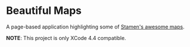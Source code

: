 Beautiful Maps
==============

A page-based application highlighting some of [Stamen's awesome maps](http://maps.stamen.com).

**NOTE**: This project is only XCode 4.4 compatible.